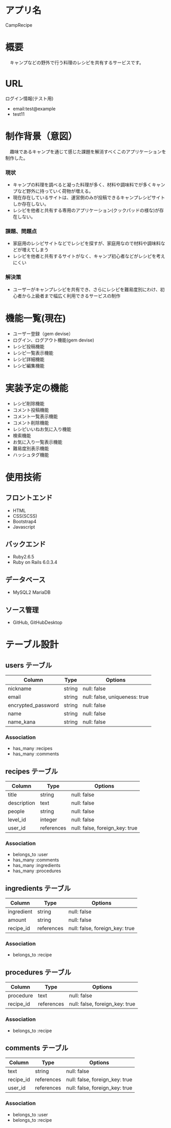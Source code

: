 # アプリ名
CampRecipe

# 概要
　キャンプなどの野外で行う料理のレシピを共有するサービスです。

# URL

ログイン情報(テスト用)
- email:test@example
- test11

# 制作背景（意図）
　趣味であるキャンプを通じて感じた課題を解消すべくこのアプリケーションを制作した。

### 現状 <br>
- キャンプの料理を調べると凝った料理が多く、材料や調味料でが多くキャンプなど野外に持っていく荷物が増える。
- 現在存在しているサイトは、運営側のみが投稿できるキャンプレシピサイトしか存在しない。
- レシピを他者と共有する専用のアプリケーション(クックパッドの様な)が存在しない。

### 課題、問題点 <br>
- 家庭用のレシピサイトなどでレシピを探すが、家庭用なので材料や調味料などが増えてしまう
- レシピを他者と共有するサイトがなく、キャンプ初心者などがレシピを考えにくい

### 解決策
- ユーザーがキャンプレシピを共有でき、さらにレシピを難易度別にわけ、初心者から上級者まで幅広く利用できるサービスの制作

# 機能一覧(現在)
- ユーザー登録（gem devise）
- ログイン、ログアウト機能(gem devise)
- レシピ投稿機能
- レシピ一覧表示機能
- レシピ詳細機能
- レシピ編集機能

# 実装予定の機能
- レシピ削除機能
- コメント投稿機能
- コメント一覧表示機能
- コメント削除機能
- レシピいいねお気に入り機能
- 検索機能
- お気に入り一覧表示機能
- 難易度別表示機能
- ハッシュタグ機能

# 使用技術
## フロントエンド
- HTML
- CSS(SCSS)
- Bootstrap4
- Javascript

## バックエンド
- Ruby2.6.5
- Ruby on Rails 6.0.3.4

## データベース
- MySQL2 MariaDB

## ソース管理
- GitHub, GitHubDesktop



# テーブル設計

## users テーブル

| Column             | Type    | Options                       |
| ------------------ | ------- | ----------------------------- |
| nickname           | string  | null: false                   |
| email              | string  | null: false, uniqueness: true |
| encrypted_password | string  | null: false                   |
| name               | string  | null: false                   |
| name_kana          | string  | null: false                   |

### Association

- has_many :recipes
- has_many :comments

## recipes テーブル

| Column      | Type       | Options                        |
| ----------- | ---------- | ------------------------------ |
| title       | string     | null: false                    |
| description | text       | null: false                    |
| people      | string     | null: false                    |
| level_id    | integer    | null: false                    |
| user_id     | references | null: false, foreign_key: true |

### Association
- belongs_to :user
- has_many :comments
- has_many :ingredients
- has_many :procedures

## ingredients テーブル

| Column     | Type       | Options                        |
| ---------- | ---------- | ------------------------------ |
| ingredient | string     | null: false                    |
| amount     | string     | null: false                    |
| recipe_id  | references | null: false, foreign_key: true |

### Association
- belongs_to :recipe

## procedures テーブル

| Column    | Type       | Options                        |
| --------- | ---------- | ------------------------------ |
| procedure | text       | null: false                    |
| recipe_id | references | null: false, foreign_key: true |

### Association
- belongs_to :recipe

## comments テーブル

| Column    | Type       | Options                        |
| --------- | ---------- | ------------------------------ |
| text      | string     | null: false                    |
| recipe_id | references | null: false, foreign_key: true |
| user_id   | references | null: false, foreign_key: true |

### Association
- belongs_to :user
- belongs_to :recipe